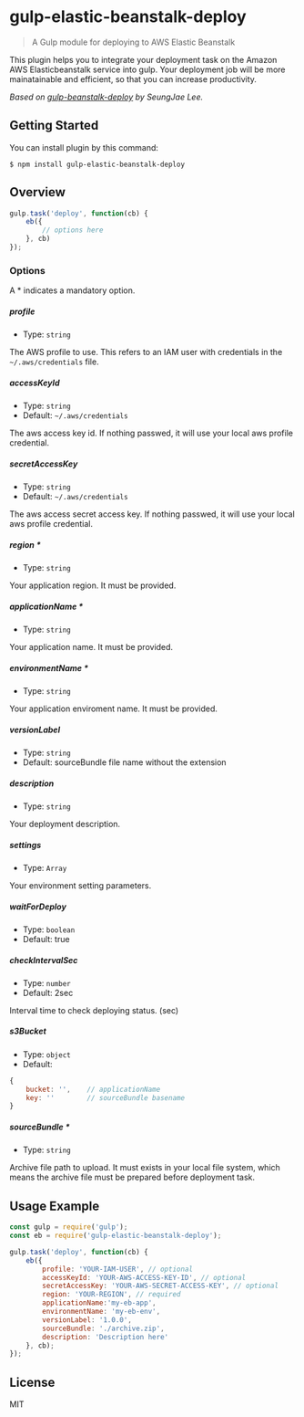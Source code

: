 gulp-elastic-beanstalk-deploy
=====

> A Gulp module for deploying to AWS Elastic Beanstalk

This plugin helps you to integrate your deployment task on the Amazon AWS Elasticbeanstalk service into gulp. Your deployment job will be more mainatainable and efficient, so that you can increase productivity.

_Based on [gulp-beanstalk-deploy](https://github.com/a0ly/gulp-beanstalk-deploy) by SeungJae Lee._

## Getting Started

You can install plugin by this command:

```shell
$ npm install gulp-elastic-beanstalk-deploy
```

## Overview

```javascript
gulp.task('deploy', function(cb) {
    eb({
        // options here
    }, cb)
});
```

### Options

A * indicates a mandatory option.

##### profile

* Type: `string`

The AWS profile to use. This refers to an IAM user with credentials in the `~/.aws/credentials` file.

##### accessKeyId

* Type: `string`
* Default: `~/.aws/credentials`

The aws access key id. If nothing passwed, it will use your local aws profile credential.

##### secretAccessKey

* Type: `string`
* Default: `~/.aws/credentials`

The aws access secret access key. If nothing passwed, it will use your local aws profile credential.

##### region *
* Type: `string`

Your application region. It must be provided.

##### applicationName *
* Type: `string`

Your application name. It must be provided.

##### environmentName *
* Type: `string`

Your application enviroment name. It must be provided.

##### versionLabel
* Type: `string`
* Default: sourceBundle file name without the extension

##### description
* Type: `string`

Your deployment description.

##### settings
* Type: `Array`

Your environment setting parameters.

##### waitForDeploy
* Type: `boolean`
* Default: true

##### checkIntervalSec
* Type: `number`
* Default: 2sec

Interval time to check deploying status. (sec)

##### s3Bucket
* Type: `object`
* Default:
```javascript
{
    bucket: '',    // applicationName
    key: ''        // sourceBundle basename
}
```

##### sourceBundle *
* Type: `string`

Archive file path to upload. It must exists in your local file system, which means the archive file must be prepared before deployment task.

## Usage Example
``` javascript
const gulp = require('gulp');
const eb = require('gulp-elastic-beanstalk-deploy');

gulp.task('deploy', function(cb) {
    eb({
        profile: 'YOUR-IAM-USER', // optional
        accessKeyId: 'YOUR-AWS-ACCESS-KEY-ID', // optional
        secretAccessKey: 'YOUR-AWS-SECRET-ACCESS-KEY', // optional
        region: 'YOUR-REGION', // required
        applicationName:'my-eb-app',
        environmentName: 'my-eb-env',
        versionLabel: '1.0.0',
        sourceBundle: './archive.zip',
        description: 'Description here'
    }, cb);
});
```

## License
MIT
